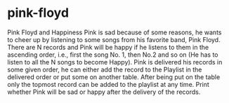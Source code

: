 # pink-floyd
Pink Floyd and Happiness Pink is sad because of some reasons, he wants to cheer up by listening to some songs from his favorite band, Pink Floyd.  There are N records and Pink will be happy if he listens to them in the ascending order, i.e., first the song No. 1, then No.2 and so on (He has to listen to all the N songs to become Happy).  Pink is delivered his records in some given order, he can either add the record to the Playlist in the delivered order or put some on another table. After being put on the table only the topmost record can be added to the playlist at any time.  Print whether Pink will be sad or happy after the delivery of the records. 
